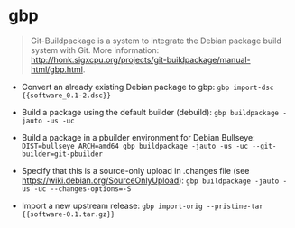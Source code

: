 # gbp

> Git-Buildpackage is a system to integrate the Debian package build system
> with Git.
> More information: <http://honk.sigxcpu.org/projects/git-buildpackage/manual-html/gbp.html>.

- Convert an already existing Debian package to gbp:
`gbp import-dsc {{software_0.1-2.dsc}}`

- Build a package using the default builder (debuild):
`gbp buildpackage -jauto -us -uc`

- Build a package in a pbuilder environment for Debian Bullseye:
`DIST=bullseye ARCH=amd64 gbp buildpackage -jauto -us -uc --git-builder=git-pbuilder`

- Specify that this is a source-only upload in .changes file (see https://wiki.debian.org/SourceOnlyUpload):
`gbp buildpackage -jauto -us -uc --changes-options=-S`

- Import a new upstream release:
`gbp import-orig --pristine-tar {{software-0.1.tar.gz}}`
